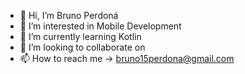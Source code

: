 - 👋 Hi, I’m Bruno Perdoná
- 👀 I’m interested in Mobile Development
- 🌱 I’m currently learning Kotlin
- 💞️ I’m looking to collaborate on 
- 📫 How to reach me -> bruno15perdona@gmail.com

<!---
BPerdona/BPerdona is a ✨ special ✨ repository because its `README.md` (this file) appears on your GitHub profile.
You can click the Preview link to take a look at your changes.
--->
